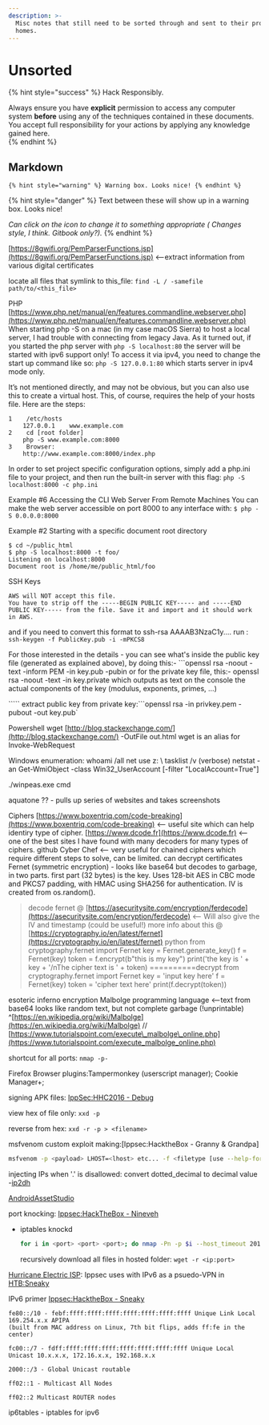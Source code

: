 ```yaml
---
description: >-
  Misc notes that still need to be sorted through and sent to their proper
  homes.
---
```


# Unsorted

{% hint style="success" %}
Hack Responsibly.

Always ensure you have **explicit** permission to access any computer system **before** using any of the techniques contained in these documents.  You accept full responsibility for your actions by applying any knowledge gained here.  
{% endhint %}

## Markdown

```text
{% hint style="warning" %} Warning box. Looks nice! {% endhint %}
```

{% hint style="danger" %}
Text between these will show up in a warning box. Looks nice! 

_Can click on the icon to change it to something appropriate \( Changes style, I think. Gitbook only?\)._
{% endhint %}

[https://8gwifi.org/PemParserFunctions.jsp](https://8gwifi.org/PemParserFunctions.jsp) &lt;--extract information from various digital certificates

locate all files that symlink to this\_file: `find -L / -samefile path/to/<this_file>`

PHP [https://www.php.net/manual/en/features.commandline.webserver.php](https://www.php.net/manual/en/features.commandline.webserver.php) When starting php -S on a mac \(in my case macOS Sierra\) to host a local server, I had trouble with connecting from legacy Java. As it turned out, if you started the php server with `php -S localhost:80` the server will be started with ipv6 support only! To access it via ipv4, you need to change the start up command like so: `php -S 127.0.0.1:80` which starts server in ipv4 mode only.

It’s not mentioned directly, and may not be obvious, but you can also use this to create a virtual host. This, of course, requires the help of your hosts file. Here are the steps:

```text
1    /etc/hosts
    127.0.0.1    www.example.com
2    cd [root folder]
    php -S www.example.com:8000
3    Browser:
    http://www.example.com:8000/index.php
```

In order to set project specific configuration options, simply add a php.ini file to your project, and then run the built-in server with this flag: `php -S localhost:8000 -c php.ini`

Example \#6 Accessing the CLI Web Server From Remote Machines You can make the web server accessible on port 8000 to any interface with: `$ php -S 0.0.0.0:8000`

Example \#2 Starting with a specific document root directory

```text
$ cd ~/public_html
$ php -S localhost:8000 -t foo/
Listening on localhost:8000
Document root is /home/me/public_html/foo
```

SSH Keys

```text
AWS will NOT accept this file.
You have to strip off the -----BEGIN PUBLIC KEY----- and -----END PUBLIC KEY----- from the file. Save it and import and it should work in AWS.
```

and if you need to convert this format to ssh-rsa AAAAB3NzaC1y.... run : `ssh-keygen -f PublicKey.pub -i -mPKCS8`

For those interested in the details - you can see what's inside the public key file \(generated as explained above\), by doing this:- \`\`\`openssl rsa -noout -text -inform PEM -in key.pub -pubin or for the private key file, this:- openssl rsa -noout -text -in key.private which outputs as text on the console the actual components of the key \(modulus, exponents, primes, ...\)

````` extract public key from private key:```openssl rsa -in privkey.pem -pubout -out key.pub\`

Powershell wget [http://blog.stackexchange.com/](http://blog.stackexchange.com/) -OutFile out.html wget is an alias for Invoke-WebRequest

Windows enumeration: whoami /all net use z: \\ tasklist /v \(verbose\) netstat -an Get-WmiObject -class Win32\_UserAccount \[-filter "LocalAccount=True"\]

./winpeas.exe cmd

aquatone ?? - pulls up series of websites and takes screenshots

Ciphers [https://www.boxentriq.com/code-breaking](https://www.boxentriq.com/code-breaking) &lt;-- useful site which can help identiry type of cipher. [https://www.dcode.fr](https://www.dcode.fr) &lt;-- one of the best sites I have found with many decoders for many types of ciphers. github Cyber Chef &lt;-- very useful for chained ciphers which require different steps to solve, can be limited. can decrypt certificates Fernet \(symmetric encryption\) - looks like base64 but decodes to garbage, in two parts. first part \(32 bytes\) is the key. Uses 128-bit AES in CBC mode and PKCS7 padding, with HMAC using SHA256 for authentication. IV is created from os.random\(\).

> decode fernet @ [https://asecuritysite.com/encryption/ferdecode](https://asecuritysite.com/encryption/ferdecode) &lt;-- Will also give the IV and timestamp \(could be useful!\) more info about this @ [https://cryptography.io/en/latest/fernet](https://cryptography.io/en/latest/fernet) python from cryptography.fernet import Fernet key = Fernet.generate\_key\(\) f = Fernet\(key\) token = f.encrypt\(b"this is my key"\) print\('the key is ' + key + '/nThe cipher text is ' + token\) ==========decrypt from cryptography.fernet import Fernet key = 'input key here' f = Fernet\(key\) token = 'cipher text here' print\(f.decrypt\(token\)\)

esoteric inferno encryption Malbolge programming language &lt;--text from base64 looks like random text, but not complete garbage \(!unprintable\) ^[https://en.wikipedia.org/wiki/Malbolge](https://en.wikipedia.org/wiki/Malbolge) // [https://www.tutorialspoint.com/execute\_malbolge\_online.php](https://www.tutorialspoint.com/execute_malbolge_online.php)

shortcut for all ports: `nmap -p-`

Firefox Browser plugins:Tampermonkey \(userscript manager\); Cookie Manager+;

signing APK files: [IppSec:HHC2016 - Debug](https://www.youtube.com/watch?v=fcemTQaosOQ)

view hex of file only: `xxd -p`

reverse from hex: `xxd -r -p > <filename>`

msfvenom custom exploit making:\[Ippsec:HacktheBox - Granny & Grandpa\]

```bash
msfvenom -p <payload> LHOST=<lhost> etc... -f <filetype [use --help-formats first]>
```

injecting IPs when '.' is disallowed: convert dotted\_decimal to decimal value -[ip2dh](https://github.com/4ndr34z/MyScripts/blob/master/ip2dh.py)

[AndroidAssetStudio](https://romannurik.github.io/AndroidAssetStudio/index.html)

port knocking: [Ippsec:HackTheBox - Nineveh](https://www.youtube.com/watch?v=K9DKULxSBK4)

* iptables knockd

  ```bash
  for i in <port> <port> <port>; do nmap -Pn -p $i --host_timeout 201 --max_retries 0 <ip>; done
  ```

  recursively download all files in hosted folder: `wget -r <ip:port>`

[Hurricane Electric ISP](http://he.net/): Ippsec uses with IPv6 as a psuedo-VPN in [HTB:Sneaky](https://www.youtube.com/watch?v=1UGxjqTnuyo)

IPv6 primer [Ippsec:HacktheBox - Sneaky](https://www.youtube.com/watch?v=1UGxjqTnuyo)

```text
fe80::/10 - febf:ffff:ffff:ffff:ffff:ffff:ffff:ffff Unique Link Local 169.254.x.x APIPA 
(built from MAC address on Linux, 7th bit flips, adds ff:fe in the center)

fc00::/7 - fdff:ffff:ffff:ffff:ffff:ffff:ffff:ffff Unique Local Unicast 10.x.x.x, 172.16.x.x, 192.168.x.x 

2000::/3 - Global Unicast routable 

ff02::1 - Multicast All Nodes 

ff02::2 Multicast ROUTER nodes
```

ip6tables - iptables for ipv6

## 

